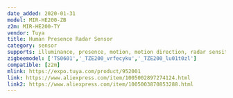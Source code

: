 ```yaml
---
date_added: 2020-01-31
model: MIR-HE200-ZB
z2m: MIR-HE200-TY
vendor: Tuya
title: Human Presence Radar Sensor
category: sensor
supports: illuminance, presence, motion, motion direction, radar sensitivity, radar scene
zigbeemodel: ['TS0601','_TZE200_vrfecyku','_TZE200_lu01t0zl']
compatible: [z2m]
mlink: https://expo.tuya.com/product/952001
link: https://www.aliexpress.com/item/1005002897274124.html
link2: https://www.aliexpress.com/item/1005003870853288.html
---
```

